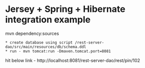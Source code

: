 # Jersey + Spring + Hibernate integration example
mvn dependency:sources
 
    * create database using script /rest-server-dao/src/main/resources/db/schema.ddl
    * run - mvn tomcat:run -Dmaven.tomcat.port=8081

hit below link - http://localhost:8081/rest-server-dao/rest/pin/102